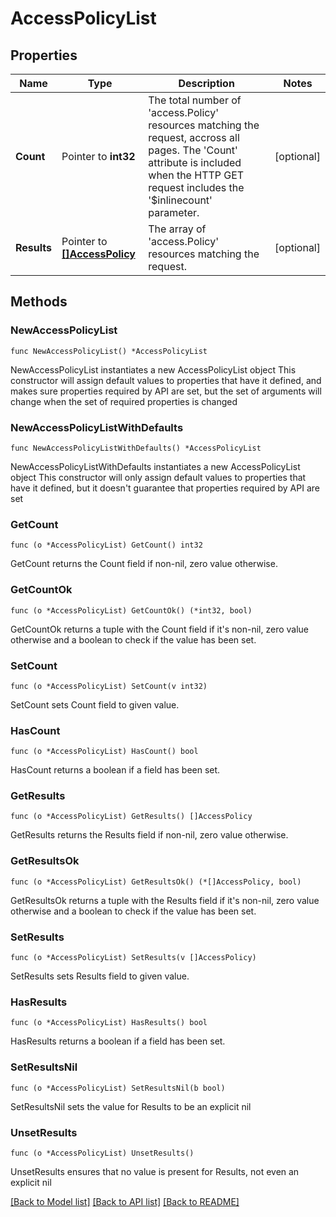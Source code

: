 # AccessPolicyList

## Properties

Name | Type | Description | Notes
------------ | ------------- | ------------- | -------------
**Count** | Pointer to **int32** | The total number of &#39;access.Policy&#39; resources matching the request, accross all pages. The &#39;Count&#39; attribute is included when the HTTP GET request includes the &#39;$inlinecount&#39; parameter. | [optional] 
**Results** | Pointer to [**[]AccessPolicy**](AccessPolicy.md) | The array of &#39;access.Policy&#39; resources matching the request. | [optional] 

## Methods

### NewAccessPolicyList

`func NewAccessPolicyList() *AccessPolicyList`

NewAccessPolicyList instantiates a new AccessPolicyList object
This constructor will assign default values to properties that have it defined,
and makes sure properties required by API are set, but the set of arguments
will change when the set of required properties is changed

### NewAccessPolicyListWithDefaults

`func NewAccessPolicyListWithDefaults() *AccessPolicyList`

NewAccessPolicyListWithDefaults instantiates a new AccessPolicyList object
This constructor will only assign default values to properties that have it defined,
but it doesn't guarantee that properties required by API are set

### GetCount

`func (o *AccessPolicyList) GetCount() int32`

GetCount returns the Count field if non-nil, zero value otherwise.

### GetCountOk

`func (o *AccessPolicyList) GetCountOk() (*int32, bool)`

GetCountOk returns a tuple with the Count field if it's non-nil, zero value otherwise
and a boolean to check if the value has been set.

### SetCount

`func (o *AccessPolicyList) SetCount(v int32)`

SetCount sets Count field to given value.

### HasCount

`func (o *AccessPolicyList) HasCount() bool`

HasCount returns a boolean if a field has been set.

### GetResults

`func (o *AccessPolicyList) GetResults() []AccessPolicy`

GetResults returns the Results field if non-nil, zero value otherwise.

### GetResultsOk

`func (o *AccessPolicyList) GetResultsOk() (*[]AccessPolicy, bool)`

GetResultsOk returns a tuple with the Results field if it's non-nil, zero value otherwise
and a boolean to check if the value has been set.

### SetResults

`func (o *AccessPolicyList) SetResults(v []AccessPolicy)`

SetResults sets Results field to given value.

### HasResults

`func (o *AccessPolicyList) HasResults() bool`

HasResults returns a boolean if a field has been set.

### SetResultsNil

`func (o *AccessPolicyList) SetResultsNil(b bool)`

 SetResultsNil sets the value for Results to be an explicit nil

### UnsetResults
`func (o *AccessPolicyList) UnsetResults()`

UnsetResults ensures that no value is present for Results, not even an explicit nil

[[Back to Model list]](../README.md#documentation-for-models) [[Back to API list]](../README.md#documentation-for-api-endpoints) [[Back to README]](../README.md)


